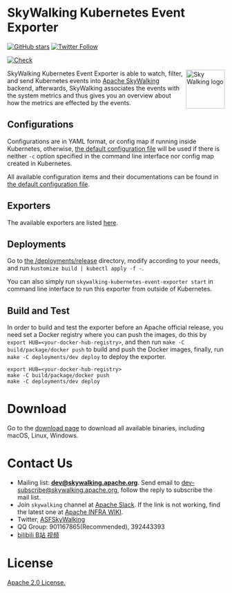 # SkyWalking Kubernetes Event Exporter

[![GitHub stars](https://img.shields.io/github/stars/apache/skywalking-kubernetes-event-exporter.svg?style=for-the-badge&label=Stars&logo=github)](https://github.com/apache/skywalking-kubernetes-event-exporter)
[![Twitter Follow](https://img.shields.io/twitter/follow/asfskywalking.svg?style=for-the-badge&label=Follow&logo=twitter)](https://twitter.com/AsfSkyWalking)

[![Check](https://github.com/apache/skywalking-kubernetes-event-exporter/actions/workflows/build-and-test.yaml/badge.svg)](https://github.com/apache/skywalking-kubernetes-event-exporter/actions/workflows/build-and-test.yaml)

<img src="http://skywalking.apache.org/assets/logo.svg" alt="Sky Walking logo" height="90px" align="right" />

SkyWalking Kubernetes Event Exporter is able to watch, filter, and send Kubernetes events
into [Apache SkyWalking](https://github.com/apache/skywalking) backend, afterwards, SkyWalking associates the events
with the system metrics and thus gives you an overview about how the metrics are effected by the events.

## Configurations

Configurations are in YAML format, or config map if running inside Kubernetes,
otherwise, [the default configuration file](assets/default-config.yaml) will be used if there is neither `-c` option
specified in the command line interface nor config map created in Kubernetes.

All available configuration items and their documentations can be found
in [the default configuration file](assets/default-config.yaml).

## Exporters

The available exporters are listed [here](docs/exporters.md).

## Deployments

Go to [the /deployments/release](deployments/release) directory, modify according to your needs, and
run `kustomize build | kubectl apply -f -`.

You can also simply run `skywalking-kubernetes-event-exporter start` in command line interface to run this exporter from
outside of Kubernetes.

## Build and Test

In order to build and test the exporter before an Apache official release, you need set a Docker registry where you can
push the images, do this by `export HUB=<your-docker-hub-registry>`, and then run `make -C build/package/docker push`
to build and push the Docker images, finally, run `make -C deployments/dev deploy` to deploy the exporter.

```shell
export HUB=<your-docker-hub-registry>
make -C build/package/docker push
make -C deployments/dev deploy
```

# Download

Go to the [download page](https://skywalking.apache.org/downloads/) to download all available binaries, including macOS,
Linux, Windows.

# Contact Us

* Mailing list: **dev@skywalking.apache.org**. Send email
  to [dev-subscribe@skywalking.apache.org](mailto:dev-subscribe@skywalking.apache.org), follow the reply to subscribe
  the mail list.
* Join `skywalking` channel at [Apache Slack](http://s.apache.org/slack-invite). If the link is not working, find the
  latest one at [Apache INFRA WIKI](https://cwiki.apache.org/confluence/display/INFRA/Slack+Guest+Invites).
* Twitter, [ASFSkyWalking](https://twitter.com/ASFSkyWalking)
* QQ Group: 901167865(Recommended), 392443393
* [bilibili B站 视频](https://space.bilibili.com/390683219)

# License

[Apache 2.0 License.](LICENSE)
